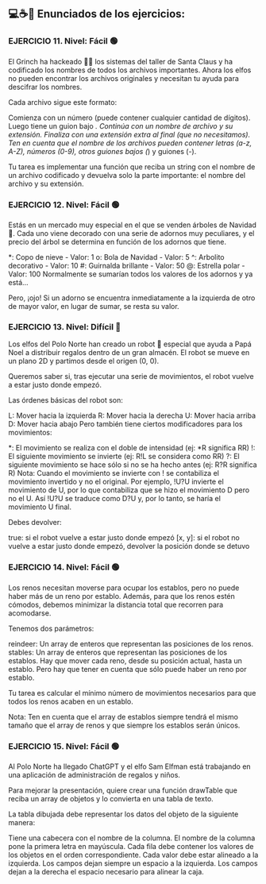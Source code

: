 ## 💻☕🚀 Enunciados de los ejercicios:

### **EJERCICIO 11**. **Nivel: Fácil** 🟢

El Grinch ha hackeado 🏴‍☠️ los sistemas del taller de Santa Claus y ha codificado los nombres de todos los archivos importantes. Ahora los elfos no pueden encontrar los archivos originales y necesitan tu ayuda para descifrar los nombres.

Cada archivo sigue este formato:

Comienza con un número (puede contener cualquier cantidad de dígitos).
Luego tiene un guion bajo _.
Continúa con un nombre de archivo y su extensión.
Finaliza con una extensión extra al final (que no necesitamos).
Ten en cuenta que el nombre de los archivos pueden contener letras (a-z, A-Z), números (0-9), otros guiones bajos (_) y guiones (-).

Tu tarea es implementar una función que reciba un string con el nombre de un archivo codificado y devuelva solo la parte importante: el nombre del archivo y su extensión.

### **EJERCICIO 12**. **Nivel: Fácil** 🟢

Estás en un mercado muy especial en el que se venden árboles de Navidad 🎄. Cada uno viene decorado con una serie de adornos muy peculiares, y el precio del árbol se determina en función de los adornos que tiene.

*: Copo de nieve - Valor: 1
o: Bola de Navidad - Valor: 5
^: Arbolito decorativo - Valor: 10
#: Guirnalda brillante - Valor: 50
@: Estrella polar - Valor: 100
Normalmente se sumarían todos los valores de los adornos y ya está…

Pero, ¡ojo! Si un adorno se encuentra inmediatamente a la izquierda de otro de mayor valor, en lugar de sumar, se resta su valor.

### **EJERCICIO 13**. **Nivel: Difícil** 🔴

Los elfos del Polo Norte han creado un robot 🤖 especial que ayuda a Papá Noel a distribuir regalos dentro de un gran almacén. El robot se mueve en un plano 2D y partimos desde el origen (0, 0).

Queremos saber si, tras ejecutar una serie de movimientos, el robot vuelve a estar justo donde empezó.

Las órdenes básicas del robot son:

L: Mover hacia la izquierda
R: Mover hacia la derecha
U: Mover hacia arriba
D: Mover hacia abajo
Pero también tiene ciertos modificadores para los movimientos:

*: El movimiento se realiza con el doble de intensidad (ej: *R significa RR)
!: El siguiente movimiento se invierte (ej: R!L se considera como RR)
?: El siguiente movimiento se hace sólo si no se ha hecho antes (ej: R?R significa R)
Nota: Cuando el movimiento se invierte con ! se contabiliza el movimiento invertido y no el original. Por ejemplo, !U?U invierte el movimiento de U, por lo que contabiliza que se hizo el movimiento D pero no el U. Así !U?U se traduce como D?U y, por lo tanto, se haría el movimiento U final.

Debes devolver:

true: si el robot vuelve a estar justo donde empezó
[x, y]: si el robot no vuelve a estar justo donde empezó, devolver la posición donde se detuvo


### **EJERCICIO 14**. **Nivel: Fácil** 🟢

Los renos necesitan moverse para ocupar los establos, pero no puede haber más de un reno por establo. Además, para que los renos estén cómodos, debemos minimizar la distancia total que recorren para acomodarse.

Tenemos dos parámetros:

reindeer: Un array de enteros que representan las posiciones de los renos.
stables: Un array de enteros que representan las posiciones de los establos.
Hay que mover cada reno, desde su posición actual, hasta un establo. Pero hay que tener en cuenta que sólo puede haber un reno por establo.

Tu tarea es calcular el mínimo número de movimientos necesarios para que todos los renos acaben en un establo.

Nota: Ten en cuenta que el array de establos siempre tendrá el mismo tamaño que el array de renos y que siempre los establos serán únicos.

### **EJERCICIO 15**. **Nivel: Fácil** 🟢

Al Polo Norte ha llegado ChatGPT y el elfo Sam Elfman está trabajando en una aplicación de administración de regalos y niños.

Para mejorar la presentación, quiere crear una función drawTable que reciba un array de objetos y lo convierta en una tabla de texto.

La tabla dibujada debe representar los datos del objeto de la siguiente manera:

Tiene una cabecera con el nombre de la columna.
El nombre de la columna pone la primera letra en mayúscula.
Cada fila debe contener los valores de los objetos en el orden correspondiente.
Cada valor debe estar alineado a la izquierda.
Los campos dejan siempre un espacio a la izquierda.
Los campos dejan a la derecha el espacio necesario para alinear la caja.

